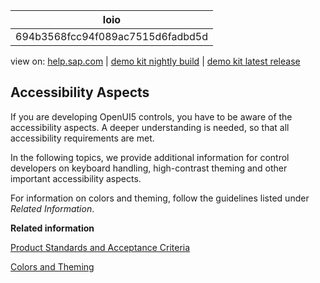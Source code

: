 | loio |
| -----|
| 694b3568fcc94f089ac7515d6fadbd5d |

<div id="loio">

view on: [help.sap.com](https://help.sap.com/viewer/DRAFT/3237636b137e43519a20ad5513c49ccb/latest/en-US/694b3568fcc94f089ac7515d6fadbd5d.html) | [demo kit nightly build](https://openui5nightly.hana.ondemand.com/#/topic/694b3568fcc94f089ac7515d6fadbd5d) | [demo kit latest release](https://openui5.hana.ondemand.com/#/topic/694b3568fcc94f089ac7515d6fadbd5d)</div>
<!-- loio694b3568fcc94f089ac7515d6fadbd5d -->

## Accessibility Aspects

If you are developing OpenUI5 controls, you have to be aware of the accessibility aspects. A deeper understanding is needed, so that all accessibility requirements are met.

In the following topics, we provide additional information for control developers on keyboard handling, high-contrast theming and other important accessibility aspects.

For information on colors and theming, follow the guidelines listed under *Related Information*.

**Related information**  


[Product Standards and Acceptance Criteria](Product_Standards_and_Acceptance_Criteria_bafc686.md)

[Colors and Theming](Colors_and_Theming_086c41c.md)

